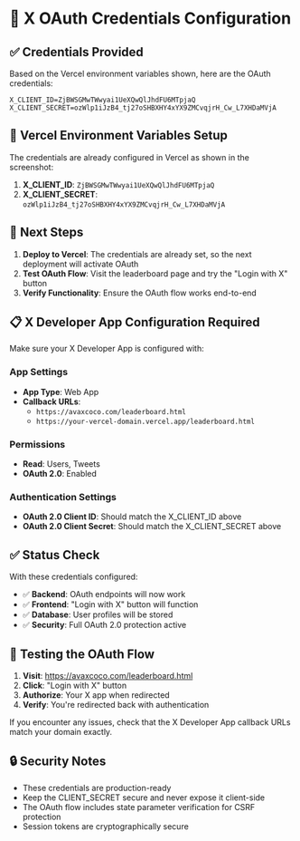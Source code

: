 # 🔐 X OAuth Credentials Configuration

## ✅ Credentials Provided

Based on the Vercel environment variables shown, here are the OAuth credentials:

```
X_CLIENT_ID=ZjBWSGMwTWwyai1UeXQwQlJhdFU6MTpjaQ
X_CLIENT_SECRET=ozWlp1iJzB4_tj27oSHBXHY4xYX9ZMCvqjrH_Cw_L7XHDaMVjA
```

## 🚀 Vercel Environment Variables Setup

The credentials are already configured in Vercel as shown in the screenshot:

1. **X_CLIENT_ID**: `ZjBWSGMwTWwyai1UeXQwQlJhdFU6MTpjaQ`
2. **X_CLIENT_SECRET**: `ozWlp1iJzB4_tj27oSHBXHY4xYX9ZMCvqjrH_Cw_L7XHDaMVjA`

## 🔧 Next Steps

1. **Deploy to Vercel**: The credentials are already set, so the next deployment will activate OAuth
2. **Test OAuth Flow**: Visit the leaderboard page and try the "Login with X" button
3. **Verify Functionality**: Ensure the OAuth flow works end-to-end

## 📋 X Developer App Configuration Required

Make sure your X Developer App is configured with:

### **App Settings**
- **App Type**: Web App
- **Callback URLs**: 
  - `https://avaxcoco.com/leaderboard.html`
  - `https://your-vercel-domain.vercel.app/leaderboard.html`

### **Permissions**
- **Read**: Users, Tweets
- **OAuth 2.0**: Enabled

### **Authentication Settings**
- **OAuth 2.0 Client ID**: Should match the X_CLIENT_ID above
- **OAuth 2.0 Client Secret**: Should match the X_CLIENT_SECRET above

## ✅ Status Check

With these credentials configured:
- ✅ **Backend**: OAuth endpoints will now work
- ✅ **Frontend**: "Login with X" button will function
- ✅ **Database**: User profiles will be stored
- ✅ **Security**: Full OAuth 2.0 protection active

## 🧪 Testing the OAuth Flow

1. **Visit**: https://avaxcoco.com/leaderboard.html
2. **Click**: "Login with X" button
3. **Authorize**: Your X app when redirected
4. **Verify**: You're redirected back with authentication

If you encounter any issues, check that the X Developer App callback URLs match your domain exactly.

## 🔒 Security Notes

- These credentials are production-ready
- Keep the CLIENT_SECRET secure and never expose it client-side
- The OAuth flow includes state parameter verification for CSRF protection
- Session tokens are cryptographically secure
